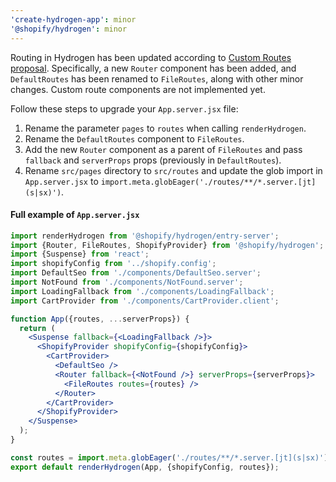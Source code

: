 ```yaml
---
'create-hydrogen-app': minor
'@shopify/hydrogen': minor
---
```


Routing in Hydrogen has been updated according to [Custom Routes proposal](https://github.com/Shopify/hydrogen/discussions/569). Specifically, a new `Router` component has been added, and `DefaultRoutes` has been renamed to `FileRoutes`, along with other minor changes. Custom route components are not implemented yet.

Follow these steps to upgrade your `App.server.jsx` file:

1. Rename the parameter `pages` to `routes` when calling `renderHydrogen`.
2. Rename the `DefaultRoutes` component to `FileRoutes`.
3. Add the new `Router` component as a parent of `FileRoutes` and pass `fallback` and `serverProps` props (previously in `DefaultRoutes`).
4. Rename `src/pages` directory to `src/routes` and update the glob import in `App.server.jsx` to `import.meta.globEager('./routes/**/*.server.[jt](s|sx)')`.

#### Full example of `App.server.jsx`

```jsx
import renderHydrogen from '@shopify/hydrogen/entry-server';
import {Router, FileRoutes, ShopifyProvider} from '@shopify/hydrogen';
import {Suspense} from 'react';
import shopifyConfig from '../shopify.config';
import DefaultSeo from './components/DefaultSeo.server';
import NotFound from './components/NotFound.server';
import LoadingFallback from './components/LoadingFallback';
import CartProvider from './components/CartProvider.client';

function App({routes, ...serverProps}) {
  return (
    <Suspense fallback={<LoadingFallback />}>
      <ShopifyProvider shopifyConfig={shopifyConfig}>
        <CartProvider>
          <DefaultSeo />
          <Router fallback={<NotFound />} serverProps={serverProps}>
            <FileRoutes routes={routes} />
          </Router>
        </CartProvider>
      </ShopifyProvider>
    </Suspense>
  );
}

const routes = import.meta.globEager('./routes/**/*.server.[jt](s|sx)');
export default renderHydrogen(App, {shopifyConfig, routes});
```
